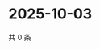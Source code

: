 # 2025-10-03

共 0 条

<!-- BEGIN ZHIHUQUESTIONS -->
<!-- 最后更新时间 Fri Oct 03 2025 10:15:14 GMT+0800 (China Standard Time) -->

<!-- END ZHIHUQUESTIONS -->
